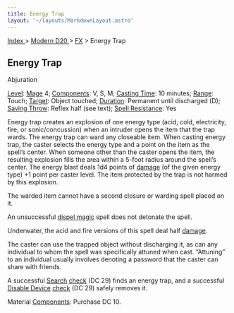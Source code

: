 ```yaml
---
title: Energy Trap
layout: '~/layouts/MarkdownLayout.astro'
---
```


[ Index ](/) > [ Modern D20 ](/modern.d20.srd) > [FX](/modern.d20.srd/fx) > Energy Trap

## Energy Trap

Abjuration

[Level](/modern.d20.srd/fx/level):
[Mage](/modern.d20.srd/classes/advanced/mage) 4;
[Components](/modern.d20.srd/fx/components): V, S, M; [Casting Time](/modern.d20.srd/fx/casting.time): 10 minutes;
[Range](/modern.d20.srd/fx/range): Touch; [Target](/modern.d20.srd/fx/target):
Object touched; [Duration](/modern.d20.srd/fx/duration): Permanent until
discharged (D); [Saving Throw](/modern.d20.srd/basics/saving.throws): Reflex
half (see text); [Spell Resistance](/modern.d20.srd/special.abilities/spell.resistance): Yes

Energy trap creates an explosion of one energy type (acid, cold, electricity,
fire, or sonic/concussion) when an intruder opens the item that the trap
wards. The energy trap can ward any closeable item. When casting energy trap,
the caster selects the energy type and a point on the item as the spell’s
center. When someone other than the caster opens the item, the resulting
explosion fills the area within a 5-foot radius around the spell’s center. The
energy blast deals 1d4 points of [damage](/modern.d20.srd/combat/damage) (of
the given energy type) +1 point per caster level. The item protected by the
trap is not harmed by this explosion.

The warded item cannot have a second closure or warding spell placed on it.

An unsuccessful [dispel magic](/modern.d20.srd/fx/dispel.magic) spell does not
detonate the spell.

Underwater, the acid and fire versions of this spell deal half
[damage](/modern.d20.srd/combat/damage).

The caster can use the trapped object without discharging it, as can any
individual to whom the spell was specifically attuned when cast. “Attuning” to
an individual usually involves denoting a password that the caster can share
with friends.

A successful [Search](/modern.d20.srd/skills/search)
[check](/modern.d20.srd/skills/skill.basics.php#skill) (DC 29) finds an energy
trap, and a successful [Disable Device](/modern.d20.srd/skills/disable.device)
[check](/modern.d20.srd/skills/skill.basics.php#skill) (DC 29) safely removes
it.

Material [Components](/modern.d20.srd/fx/components): Purchase DC 10.

